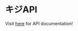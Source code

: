 # キジAPI

Visit [here](https://documenter.getpostman.com/view/8800649/SVmtxeUW) for API documentation!
